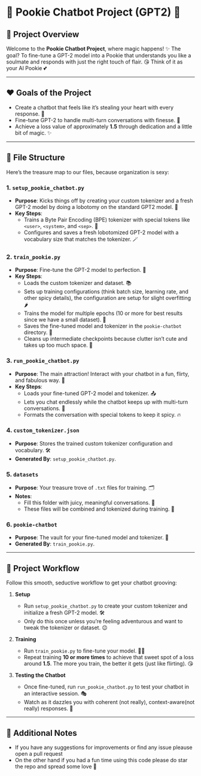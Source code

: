 # 🌟 Pookie Chatbot Project (GPT2) 🌟

## 💬 Project Overview

Welcome to the **Pookie Chatbot Project**, where magic happens! ✨ The goal? To fine-tune a GPT-2 model into a Pookie that understands you like a soulmate and responds with just the right touch of flair. 😘 Think of it as your AI Pookie 💕

---

## ❤️ Goals of the Project

- Create a chatbot that feels like it’s stealing your heart with every response. 💖
- Fine-tune GPT-2 to handle multi-turn conversations with finesse. 🧠
- Achieve a loss value of approximately **1.5** through dedication and a little bit of magic. ✨

---

## 📂 File Structure

Here’s the treasure map to our files, because organization is sexy:

### 1. **`setup_pookie_chatbot.py`**

- **Purpose**: Kicks things off by creating your custom tokenizer and a fresh GPT-2 model by doing a lobotomy on the standard GPT2 model. 🎉
- **Key Steps**:
  - Trains a Byte Pair Encoding (BPE) tokenizer with special tokens like `<user>`, `<system>`, and `<sep>`. 🧵
  - Configures and saves a fresh lobotomized GPT-2 model with a vocabulary size that matches the tokenizer. 🪄

### 2. **`train_pookie.py`**

- **Purpose**: Fine-tune the GPT-2 model to perfection. 💪
- **Key Steps**:
  - Loads the custom tokenizer and dataset. 📚
  - Sets up training configurations (think batch size, learning rate, and other spicy details), the configuration are setup for slight overfitting 🌶️
  - Trains the model for multiple epochs (10 or more for best results since we have a small dataset). 🔄
  - Saves the fine-tuned model and tokenizer in the `pookie-chatbot` directory. 🏦
  - Cleans up intermediate checkpoints because clutter isn’t cute and takes up too much space. 🧹

### 3. **`run_pookie_chatbot.py`**

- **Purpose**: The main attraction! Interact with your chatbot in a fun, flirty, and fabulous way. 🥳
- **Key Steps**:
  - Loads your fine-tuned GPT-2 model and tokenizer. 📤
  - Lets you chat endlessly while the chatbot keeps up with multi-turn conversations. 💬
  - Formats the conversation with special tokens to keep it spicy. 🔥

### 4. **`custom_tokenizer.json`**

- **Purpose**: Stores the trained custom tokenizer configuration and vocabulary. 🛠️
- **Generated By**: `setup_pookie_chatbot.py`.

### 5. **`datasets`**

- **Purpose**: Your treasure trove of `.txt` files for training. 🗂️
- **Notes**:
  - Fill this folder with juicy, meaningful conversations. 🥰
  - These files will be combined and tokenized during training. 🧩

### 6. **`pookie-chatbot`**

- **Purpose**: The vault for your fine-tuned model and tokenizer. 💎
- **Generated By**: `train_pookie.py`.

---

## 🚀 Project Workflow

Follow this smooth, seductive workflow to get your chatbot grooving:

1. **Setup**

   - Run `setup_pookie_chatbot.py` to create your custom tokenizer and initialize a fresh GPT-2 model. 🛠️
   - Only do this once unless you’re feeling adventurous and want to tweak the tokenizer or dataset. 😉

2. **Training**

   - Run `train_pookie.py` to fine-tune your model. 🏋️‍♂️
   - Repeat training **10 or more times** to achieve that sweet spot of a loss around **1.5**. The more you train, the better it gets (just like flirting). 😘

3. **Testing the Chatbot**
   - Once fine-tuned, run `run_pookie_chatbot.py` to test your chatbot in an interactive session. 🎭
   - Watch as it dazzles you with coherent (not really), context-aware(not really) responses. 🌟

---

## 🔮 Additional Notes

- If you have any suggestions for improvements or find any issue pleause open a pull request
- On the other hand if you had a fun time using this code please do star the repo and spread some love 🫶

